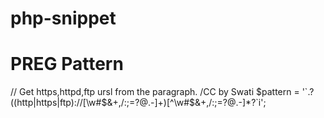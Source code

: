 # php-snippet

PREG Pattern
============
// Get https,httpd,ftp ursl from the paragraph. /CC by Swati
$pattern = '`.?((http|https|ftp)://[\w#$&+,\/:;=?@.-]+)[^\w#$&+,\/:;=?@.-]*?`i';
